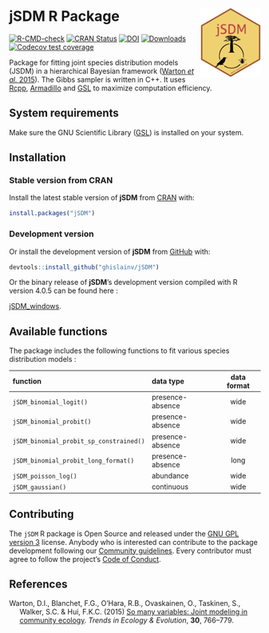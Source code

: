 
<!-- README.md is generated from README.Rmd. Please edit that file -->

# jSDM R Package <img src="man/figures/logo.png" align="right" alt="" width="120" />

[![R-CMD-check](https://github.com/ghislainv/jSDM/workflows/R-CMD-check/badge.svg)](https://github.com/ghislainv/jSDM/actions)
[![CRAN
Status](https://www.r-pkg.org/badges/version/jSDM)](https://cran.r-project.org/package=jSDM)
[![DOI](https://zenodo.org/badge/DOI/10.5281/zenodo.3253460.svg)](https://doi.org/10.5281/zenodo.3253460)
[![Downloads](https://cranlogs.r-pkg.org/badges/jSDM)](https://cran.r-project.org/package=jSDM)
[![Codecov test
coverage](https://codecov.io/gh/ghislainv/jSDM/branch/master/graph/badge.svg)](https://app.codecov.io/gh/ghislainv/jSDM?branch=master)

Package for fitting joint species distribution models (JSDM) in a
hierarchical Bayesian framework ([Warton *et al.*
2015](#ref-Warton2015)). The Gibbs sampler is written in C++. It uses
[Rcpp](https://cran.r-project.org/package=Rcpp),
[Armadillo](http://arma.sourceforge.net/docs.html) and
[GSL](https://www.gnu.org/software/gsl/) to maximize computation
efficiency.

## System requirements

Make sure the GNU Scientific Library
([GSL](https://www.gnu.org/software/gsl/)) is installed on your system.

## Installation

### Stable version from CRAN

Install the latest stable version of **jSDM** from
[CRAN](https://cran.r-project.org/) with:

``` r
install.packages("jSDM")
```

### Development version

Or install the development version of **jSDM** from
[GitHub](https://github.com/ghislainv/jSDM) with:

``` r
devtools::install_github("ghislainv/jSDM")
```

Or the binary release of **jSDM**’s development version compiled with R
version 4.0.5 can be found here :

[jSDM_windows](https://nextcloud.fraisedesbois.net/index.php/s/bEQNBdwe2RCSK9F).

## Available functions

The package includes the following functions to fit various species
distribution models :

| function                                | data type        | data format |
|:----------------------------------------|:-----------------|:-----------:|
| `jSDM_binomial_logit()`                 | presence-absence |    wide     |
| `jSDM_binomial_probit()`                | presence-absence |    wide     |
| `jSDM_binomial_probit_sp_constrained()` | presence-absence |    wide     |
| `jSDM_binomial_probit_long_format()`    | presence-absence |    long     |
| `jSDM_poisson_log()`                    | abundance        |    wide     |
| `jSDM_gaussian()`                       | continuous       |    wide     |

## Contributing

The `jSDM` R package is Open Source and released under the [GNU GPL
version 3](https://www.gnu.org/licenses/gpl-3.0.en.html) license.
Anybody who is interested can contribute to the package development
following our [Community
guidelines](https://ecology.ghislainv.fr/jSDM/articles/Contributing.html).
Every contributor must agree to follow the project’s [Code of
Conduct](https://ecology.ghislainv.fr/jSDM/articles/Code_of_conduct.html).

## References

<div id="refs" class="references csl-bib-body hanging-indent">

<div id="ref-Warton2015" class="csl-entry">

Warton, D.I., Blanchet, F.G., O’Hara, R.B., Ovaskainen, O., Taskinen,
S., Walker, S.C. & Hui, F.K.C. (2015) [So many variables: Joint modeling
in community ecology](https://doi.org/10.1016/j.tree.2015.09.007).
*Trends in Ecology & Evolution*, **30**, 766–779.

</div>

</div>
